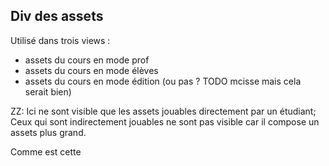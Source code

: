 
## Div des assets 

Utilisé dans trois views  :

- assets du cours en mode prof 
- assets du cours en mode élèves
- assets du cours en mode édition (ou pas ? TODO mcisse mais cela serait bien)

ZZ: Ici ne sont visible que les assets jouables directement par un étudiant; Ceux qui sont indirectement jouables ne sont pas visible car il compose un assets plus grand.

Comme est cette 

